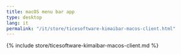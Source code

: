 ```yaml
---
title: macOS menu bar app
type: desktop
lang: it
permalink: "/it/store/ticesoftware-kimaibar-macos-client.html"
---
```


{% include store/ticesoftware-kimaibar-macos-client.md %}
